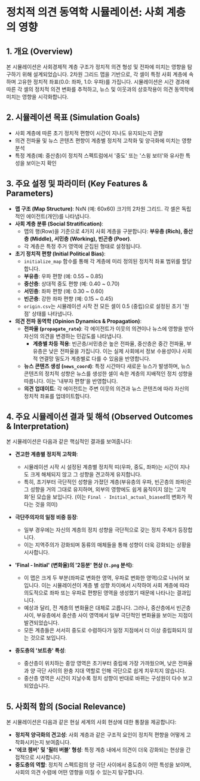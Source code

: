 # 정치적 의견 동역학 시뮬레이션: 사회 계층의 영향

## 1. 개요 (Overview)

본 시뮬레이션은 사회경제적 계층 구조가 정치적 의견 형성 및 전파에 미치는 영향을 탐구하기 위해 설계되었습니다. 2차원 그리드 맵을 기반으로, 각 셀이 특정 사회 계층에 속하며 고유한 정치적 좌표(0.0: 좌파, 1.0: 우파)를 가집니다. 시뮬레이션은 시간 경과에 따른 각 셀의 정치적 의견 변화를 추적하고, 뉴스 및 이웃과의 상호작용이 의견 동역학에 미치는 영향을 시각화합니다.

## 2. 시뮬레이션 목표 (Simulation Goals)

* 사회 계층에 따른 초기 정치적 편향이 시간이 지나도 유지되는지 관찰
* 의견 전파율 및 뉴스 콘텐츠 편향이 계층별 정치적 고착화 및 양극화에 미치는 영향 분석
* 특정 계층(예: 중산층)이 정치적 스펙트럼에서 '중도' 또는 '스윙 보터'와 유사한 특성을 보이는지 확인

## 3. 주요 설정 및 파라미터 (Key Features & Parameters)

* **맵 구조 (Map Structure)**: NxN (예: 60x60) 크기의 2차원 그리드. 각 셀은 독립적인 에이전트(개인)를 나타냅니다.
* **사회 계층 분류 (Social Stratification)**:
    * 맵의 행(Row)을 기준으로 4가지 사회 계층을 구분합니다: **부유층 (Rich), 중산층 (Middle), 서민층 (Working), 빈곤층 (Poor)**.
    * 각 계층은 특정 주거 영역에 군집된 형태로 설정됩니다.
* **초기 정치적 편향 (Initial Political Bias)**:
    * `initialize_map` 함수를 통해 각 계층에 미리 정의된 정치적 좌표 범위를 할당합니다.
    * **부유층**: 우파 편향 (예: 0.55 ~ 0.85)
    * **중산층**: 상대적 중도 편향 (예: 0.40 ~ 0.70)
    * **서민층**: 좌파 편향 (예: 0.30 ~ 0.60)
    * **빈곤층**: 강한 좌파 편향 (예: 0.15 ~ 0.45)
    * `origin.csv`는 시뮬레이션 시작 전 모든 셀이 0.5 (중립)으로 설정된 초기 '원점' 상태를 나타냅니다.
* **의견 전파 동역학 (Opinion Dynamics & Propagation)**:
    * **전파율 (`propagate_rate`)**: 각 에이전트가 이웃의 의견이나 뉴스에 영향을 받아 자신의 의견을 변경하는 민감도를 나타냅니다.
        * **계층별 차등 적용**: 빈곤층/서민층은 높은 전파율, 중산층은 중간 전파율, 부유층은 낮은 전파율을 가집니다. 이는 실제 사회에서 정보 수용성이나 사회적 연결망 밀도가 계층별로 다를 수 있음을 반영합니다.
    * **뉴스 콘텐츠 생성 (`news_coord`)**: 특정 시간마다 새로운 뉴스가 발생하며, 뉴스 콘텐츠의 정치적 성향은 뉴스를 생성한 셀이 속한 계층의 지배적인 정치 성향을 따릅니다. 이는 '내부자 편향'을 반영합니다.
    * **의견 업데이트**: 각 에이전트는 주변 이웃의 의견과 뉴스 콘텐츠에 따라 자신의 정치적 좌표를 업데이트합니다.

## 4. 주요 시뮬레이션 결과 및 해석 (Observed Outcomes & Interpretation)

본 시뮬레이션은 다음과 같은 핵심적인 결과를 보여줍니다:

* **견고한 계층별 정치적 고착화**:
    * 시뮬레이션 시작 시 설정된 계층별 정치적 띠(우파, 중도, 좌파)는 시간이 지나도 크게 해체되지 않고 그 성향을 견고하게 유지합니다.
    * 특히, 초기부터 극단적인 성향을 가졌던 계층(부유층의 우파, 빈곤층의 좌파)은 그 성향을 거의 그대로 유지하며, 외부의 영향에도 쉽게 움직이지 않는 '고착화'된 모습을 보입니다. (이는 `Final - Initial_actual_biased`의 변화가 작다는 것을 의미)
* **극단주의자의 일정 비중 등장**:
    * 일부 경우에는 자신의 계층의 정치 성향을 극단적으로 갖는 정치 주체가 등장합니다.
    * 이는 지역주의가 강화되며 동류의 매체들을 통해 성향이 더욱 강화되는 상황을 시사합니다.
* **'Final - Initial' (변화율)의 '2등분' 현상 (`t.png` 분석)**:
    * 이 맵은 크게 두 부분(좌파로 변화한 영역, 우파로 변화한 영역)으로 나뉘어 보입니다. 이는 시뮬레이션이 계층 별 성향 차이에서 시작하여 사회 계층에 따라 의도적으로 좌파 또는 우파로 편향된 영역을 생성했기 때문에 나타나는 결과입니다.
    * 예상과 달리, 전 계층의 변화율은 대체로 고릅니다. 그러나, 중산층에서 빈곤층 사이, 부유층에서 중산층 사이 영역에서 일부 극단적인 변화율을 보이는 지점이 발견되었습니다.
    * 모든 계층들은 서서히 중도로 수렴하다가 일정 지점에서 더 이상 중립화되지 않는 것으로 보입니다.

* **중도층의 '보트층' 특성**:
    * 중산층이 위치하는 중앙 영역은 초기부터 중립에 가장 가까웠으며, 낮은 전파율과 양 극단 사이의 완충 지대 역할로 인해 극단으로 쉽게 치우치지 않습니다.
    * 중산층 영역은 시간이 지날수록 정치 성향이 반대로 바뀌는 구성원이 다수 보고되었습니다.

## 5. 사회적 함의 (Social Relevance)

본 시뮬레이션은 다음과 같은 현실 세계의 사회 현상에 대한 통찰을 제공합니다:

* **정치적 양극화의 견고성**: 사회 계층과 같은 구조적 요인이 정치적 편향을 어떻게 고착화시키는지 보여줍니다.
* **'에코 챔버' 및 '필터 버블' 형성**: 특정 계층 내에서 의견이 더욱 강화되는 현상을 간접적으로 시사합니다.
* **중도층의 역할**: 정치적 스펙트럼의 양 극단 사이에서 중도층이 어떤 특성을 보이며, 사회의 의견 수렴에 어떤 영향을 미칠 수 있는지 탐구합니다.
